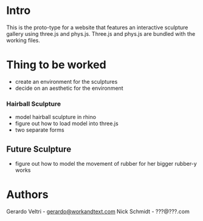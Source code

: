 # Intro

This is the proto-type for a website that features an interactive sculpture gallery using three.js and phys.js. Three.js and phys.js are bundled with the working files.

# Thing to be worked

- create an environment for the sculptures
- decide on an aesthetic for the environment

### Hairball Sculpture

- model hairball sculpture in rhino
- figure out how to load model into three.js
- two separate forms

## Future Sculpture

- figure out how to model the movement of rubber for her bigger rubber-y works

# Authors

Gerardo Veltri - gerardo@workandtext.com
Nick Schmidt - ???@???.com